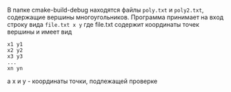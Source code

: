 В папке cmake-build-debug находятся файлы ```poly.txt``` и ```poly2.txt```, содержащие вершины многоугольников.
Программа принимает на вход строку вида ```file.txt x y``` где file.txt содержит координаты точек вершины и имеет вид
```
x1 y1
x2 y2
x3 y3
...
xn yn
```
а x и y - координаты точки, подлежащей проверке